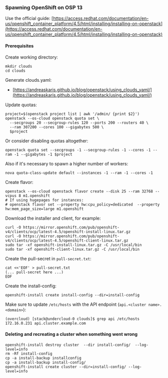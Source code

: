 ### Spawning OpenShift on OSP 13 ###

Use the official guide: 
[https://access.redhat.com/documentation/en-us/openshift_container_platform/4.5/html/installing/installing-on-openstack](https://access.redhat.com/documentation/en-us/openshift_container_platform/4.5/html/installing/installing-on-openstack)

#### Prerequisites ####

Create working directory:
~~~
mkdir clouds
cd clouds
~~~

Generate clouds.yaml:
* [https://andreaskaris.github.io/blog/openstack/using_clouds_yaml/](https://andreaskaris.github.io/blog/openstack/using_clouds_yaml/)

Update quotas:
~~~
project=$(openstack project list | awk '/admin/ {print $2}')
openstack --os-cloud openstack quota set \
  --secgroups 20 --secgroup-rules 120 --ports 200 --routers 40 \
  --ram 307200 --cores 100 --gigabytes 500 \
  $project
~~~

Or consider disabling quotas altogether:
~~~
openstack quota set --secgroups -1 --secgroup-rules -1 --cores -1 --ram -1 --gigabytes -1 $project
~~~

Also if it's necessary to spawn a higher number of workers:
~~~
nova quota-class-update default --instances -1 --ram -1 --cores -1
~~~

Create flavor:
~~~
openstack --os-cloud openstack flavor create --disk 25 --ram 32768 --vcpus 8 m1.openshift
# If using hugepages for instances:
# openstack flavor set --property hw:cpu_policy=dedicated  --property hw:mem_page_size=large m1.openshift
~~~

Download the installer and client, for example:
~~~
curl -O https://mirror.openshift.com/pub/openshift-v4/clients/ocp/latest-4.5/openshift-install-linux.tar.gz
curl -O https://mirror.openshift.com/pub/openshift-v4/clients/ocp/latest-4.5/openshift-client-linux.tar.gz
sudo tar -xf openshift-install-linux.tar.gz -C /usr/local/bin
sudo tar -xf openshift-client-linux.tar.gz -C /usr/local/bin
~~~

Create the pull-secret in `pull-secret.txt`:
~~~
cat <<'EOF' > pull-secret.txt
(... pull-secret here ...)
EOF
~~~

Create the install-config:
~~~
openshift-install create install-config --dir=install-config
~~~

Make sure to update `/etc/hosts` with the API endpoint (`api.<cluster name>.<domain>`):
~~~
(overcloud) [stack@undercloud-0 clouds]$ grep api /etc/hosts
172.16.0.231 api.cluster.example.com
~~~


#### Deleting and recreating a cluster when something went wrong ####
~~~
openshift-install destroy cluster  --dir install-config/  --log-level=info
rm -Rf install-config
cp -a install-backup installconfig
cp -a install-backup install-config/
openshift-install create cluster --dir=install-config/ --log-level=info
~~~
